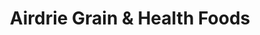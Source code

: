 ---
title: "Airdrie Grain & Health Foods"
url: /airdrie/airdrie-grain-and-health-foods/
shop: health food
---